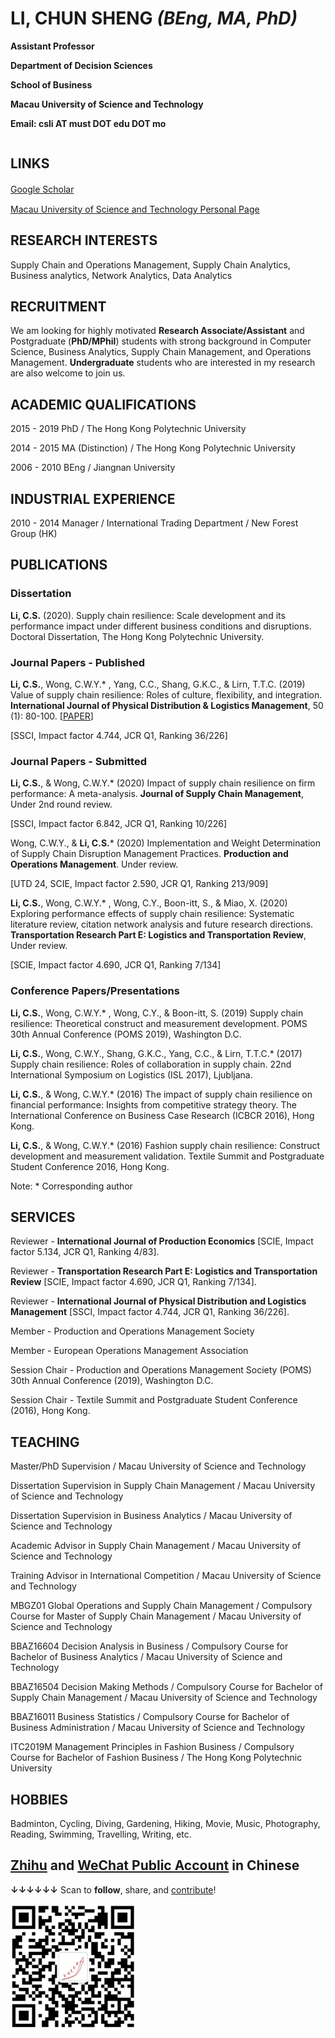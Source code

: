 # LI, CHUN SHENG _(BEng, MA, PhD)_

<table border="0">
  <tr>
      <p><b>Assistant Professor</b></p>
      <p><b>Department of Decision Sciences</b></p>
      <p><b>School of Business</b></p>
      <p><b>Macau University of Science and Technology</b></p>
      <p><b>Email: csli AT must DOT edu DOT mo</b></p>
  </tr>
</table>

## LINKS

[Google Scholar](https://scholar.google.com.hk/citations?user=YKSyFhYAAAAJ&hl=en)　　

[Macau University of Science and Technology Personal Page](https://www.must.edu.mo/images/MSB/files/LiChunSheng_EN_v200226.pdf)

## RESEARCH INTERESTS

Supply Chain and Operations Management, Supply Chain Analytics, Business analytics, Network Analytics, Data Analytics

## RECRUITMENT
We am looking for highly motivated **Research Associate/Assistant** and Postgraduate (**PhD/MPhil**) students with strong background in Computer Science, Business Analytics, Supply Chain Management, and Operations Management. **Undergraduate** students who are interested in my research are also welcome to join us.

## ACADEMIC QUALIFICATIONS

2015 - 2019 PhD / The Hong Kong Polytechnic University

2014 - 2015 MA (Distinction) / The Hong Kong Polytechnic University

2006 - 2010 BEng / Jiangnan University

## INDUSTRIAL EXPERIENCE

2010 - 2014 Manager / International Trading Department / New Forest Group (HK)

## PUBLICATIONS

### Dissertation

**Li, C.S.** (2020). Supply chain resilience: Scale development and its performance impact under different business conditions and disruptions. Doctoral Dissertation, The Hong Kong Polytechnic University.

### Journal Papers - Published

**Li, C.S.**, Wong, C.W.Y.* , Yang, C.C., Shang, G.K.C., & Lirn, T.T.C. (2019) Value of supply chain resilience: Roles of culture, flexibility, and integration. **International Journal of Physical Distribution & Logistics Management**, 50 (1): 80-100. [[PAPER](Li_et_al_IJPDLM_2019.pdf)]

[SSCI, Impact factor 4.744, JCR Q1, Ranking 36/226]

### Journal Papers - Submitted 

**Li, C.S.**, & Wong, C.W.Y.* (2020) Impact of supply chain resilience on firm performance: A meta-analysis. **Journal of Supply Chain Management**, Under 2nd round review.

[SSCI, Impact factor 6.842, JCR Q1, Ranking 10/226]

Wong, C.W.Y., & **Li, C.S.*** (2020) Implementation and Weight Determination of Supply Chain Disruption Management Practices. **Production and Operations Management**. Under review.

[UTD 24, SCIE, Impact factor 2.590, JCR Q1, Ranking 213/909]

**Li, C.S.**, Wong, C.W.Y.* , Wong, C.Y., Boon-itt, S., & Miao, X. (2020) Exploring performance effects of supply chain resilience: Systematic literature review, citation network analysis and future research directions. **Transportation Research Part E: Logistics and Transportation Review**, Under review.

[SCIE, Impact factor 4.690, JCR Q1, Ranking 7/134]

<!--**Li, C.S.**, Wong, C.W.Y.* (2020) Scale development and empirical validation of supply chain resilience: A multi-phase mixed methods study. Anticipated submission to **Journal of Operations Management**.-->

<!--[UTD 24, SCIE, Impact factor 4.673, JCR Q1, Ranking 10/83]-->

### Conference Papers/Presentations

**Li, C.S.**, Wong, C.W.Y.* , Wong, C.Y., & Boon-itt, S. (2019) Supply chain resilience: Theoretical construct and measurement development. POMS 30th Annual Conference (POMS 2019), Washington D.C.

**Li, C.S.**, Wong, C.W.Y., Shang, G.K.C., Yang, C.C., & Lirn, T.T.C.* (2017) Supply chain resilience: Roles of collaboration in supply chain. 22nd International Symposium on Logistics (ISL 2017), Ljubljana.

**Li, C.S.**, & Wong, C.W.Y.* (2016) The impact of supply chain resilience on financial performance: Insights from competitive strategy theory. The International Conference on Business Case Research (ICBCR 2016), Hong Kong.

**Li, C.S.**, & Wong, C.W.Y.* (2016) Fashion supply chain resilience: Construct development and measurement validation. Textile Summit and Postgraduate Student Conference 2016, Hong Kong.

Note: * Corresponding author

## SERVICES

Reviewer - **International Journal of Production Economics** [SCIE, Impact factor 5.134, JCR Q1, Ranking 4/83].

Reviewer - **Transportation Research Part E: Logistics and Transportation Review** [SCIE, Impact factor 4.690, JCR Q1, Ranking 7/134].

Reviewer - **International Journal of Physical Distribution and Logistics Management** [SSCI, Impact factor 4.744, JCR Q1, Ranking 36/226].

Member - Production and Operations Management Society

Member - European Operations Management Association

Session Chair - Production and Operations Management Society (POMS) 30th Annual Conference (2019), Washington D.C.

Session Chair - Textile Summit and Postgraduate Student Conference (2016), Hong Kong.

## TEACHING

Master/PhD Supervision / Macau University of Science and Technology

Dissertation Supervision in Supply Chain Management / Macau University of Science and Technology

Dissertation Supervision in Business Analytics / Macau University of Science and Technology

Academic Advisor in Supply Chain Management / Macau University of Science and Technology

Training Advisor in International Competition / Macau University of Science and Technology

MBGZ01 Global Operations and Supply Chain Management / Compulsory Course for Master of Supply Chain Management / Macau University of Science and Technology

BBAZ16604 Decision Analysis in Business / Compulsory Course for Bachelor of Business Analytics / Macau University of Science and Technology

BBAZ16504 Decision Making Methods / Compulsory Course for Bachelor of Supply Chain Management / Macau University of Science and Technology

BBAZ16011 Business Statistics / Compulsory Course for Bachelor of Business Administration / Macau University of Science and Technology

ITC2019M Management Principles in Fashion Business / Compulsory Course for Bachelor of Fashion Business / The Hong Kong Polytechnic University

## HOBBIES

Badminton, Cycling, Diving, Gardening, Hiking, Movie, Music, Photography, Reading, Swimming, Travelling, Writing, etc.

## [Zhihu](https://zhuanlan.zhihu.com/c_1259986886690570240) and [WeChat Public Account](https://mp.weixin.qq.com/s?__biz=MzI5NjQwNzkwNg==&mid=100000007&idx=1&sn=df626e102e862af7100a844c7863d02a&chksm=6c45870a5b320e1c93b2eacf1971b50f8d6e3e5d5aae4124666b1233c3e52bfc2aecc72cbcdd&scene=18&xtrack=1&key=110bbf874cc193e9d72457ca7bf887e691039b4eb4ae3d3e0218cd6d462f556f8b87c2541aad19c64eebd333174d3f9efe18bfe290c8cc60f6dcfa3c39ed1dd58cc600c64da9b9f3ad8546b1ea144fc7&ascene=1&uin=MjMzOTIxMTE0MQ%3D%3D&devicetype=Windows+10&version=62070155&lang=zh_CN&exportkey=AVeMLXScXcOezwFu2e37ukk%3D&pass_ticket=rapqCHprj4se3VQZ9hj8EFkIPVips2%2F1%2F%2BouryVkQuR6jesnecbUNLsLgWFFGDDi) in Chinese

**↓↓↓↓↓↓** Scan to **follow**, share, and [contribute](https://mp.weixin.qq.com/s?__biz=MzI5NjQwNzkwNg==&mid=100000015&idx=1&sn=8a828d29e299875b1b4857ec7f7f1589&chksm=6c4587025b320e14fd3073328e261e030e0d322d5bc4a88a042dcff351c7da77ce39790385ab&scene=18&xtrack=1&key=110bbf874cc193e911ae8c7bb8685d943a6e7b9df2145500e07fb4f82ac9510f1bccfd05e52d78da23e14dae773ebb5c1b7a1b553a8e39facc3ae17e0d79d9121bd595fe0bed009bd36e5558bc48fe5b&ascene=1&uin=MjMzOTIxMTE0MQ%3D%3D&devicetype=Windows+10&version=62070155&lang=zh_CN&exportkey=AS3g0HMhFWyJnsjPijhW1wg%3D&pass_ticket=rapqCHprj4se3VQZ9hj8EFkIPVips2%2F1%2F%2BouryVkQuR6jesnecbUNLsLgWFFGDDi)! 

<img src="WeChat_public_account_QR_code.png" width="40%">
